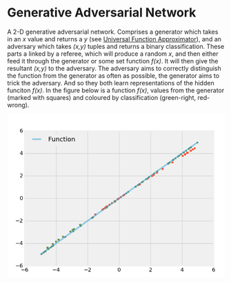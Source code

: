 # Generative Adversarial Network

A 2-D generative adversarial network. Comprises a generator which takes in an *x* value and returns a *y* (see [Universal Function Approximator](https://github.com/neal-o-r/function_approx)), and an adversary which takes *(x,y)* tuples and returns a binary classification. These parts a linked by a referee, which will produce a random *x*, and then either feed it through the generator or some set function *f(x)*. It will then give the resultant *(x,y)* to the adversary. The adversary aims to correctly distinguish the function from the generator as often as possible, the generator aims to trick the adversary. And so they both learn representations  of the hidden funciton *f(x)*. In the figure below is a function *f(x)*, values from the generator (marked with squares) and coloured by classification (green-right, red-wrong).

![results](https://github.com/neal-o-r/gen_adv_net/blob/master/results.png)

